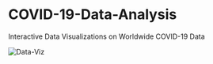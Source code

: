 # COVID-19-Data-Analysis
Interactive Data Visualizations on Worldwide COVID-19 Data

![Data-Viz](https://github.com/SJUACM/COVID-19-Data-Analysis/blob/main/Interactive%20Plotting%20Example.gif?raw=true)

